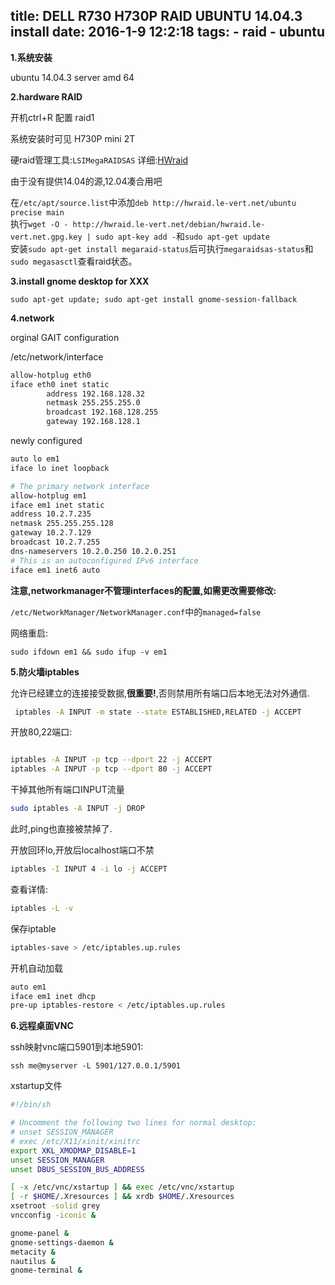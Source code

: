 title: DELL R730 H730P RAID UBUNTU 14.04.3 install
date: 2016-1-9 12:2:18
tags: 
    - raid
    - ubuntu
---

**1.系统安装**

ubuntu 14.04.3 server amd 64

**2.hardware RAID**

开机ctrl+R 配置 raid1

系统安装时可见 H730P mini 2T

硬raid管理工具:``LSIMegaRAIDSAS``
详细:[HWraid](http://hwraid.le-vert.net/wiki/LSIMegaRAIDSAS)

由于没有提供14.04的源,12.04凑合用吧

在``/etc/apt/source.list``中添加``deb http://hwraid.le-vert.net/ubuntu precise main``
<br>
执行``wget -O - http://hwraid.le-vert.net/debian/hwraid.le-vert.net.gpg.key | sudo apt-key add -``和``sudo apt-get update``
<br>
安装``sudo apt-get install megaraid-status``后可执行``megaraidsas-status``和``sudo megasasctl``查看raid状态。

**3.install gnome desktop for XXX**

``sudo apt-get update; sudo apt-get install gnome-session-fallback``

<!--more-->

**4.network**

orginal GAIT configuration

/etc/network/interface
```bash
allow-hotplug eth0
iface eth0 inet static
        address 192.168.128.32
        netmask 255.255.255.0
        broadcast 192.168.128.255
        gateway 192.168.128.1
```

newly configured

```bash
auto lo em1
iface lo inet loopback

# The primary network interface
allow-hotplug em1
iface em1 inet static
address 10.2.7.235
netmask 255.255.255.128
gateway 10.2.7.129
broadcast 10.2.7.255
dns-nameservers 10.2.0.250 10.2.0.251
# This is an autoconfigured IPv6 interface
iface em1 inet6 auto

```
**注意,networkmanager不管理interfaces的配置,如需更改需要修改:**

``/etc/NetworkManager/NetworkManager.conf``中的``managed=false``

网络重启:

``sudo ifdown em1 && sudo ifup -v em1``

**5.防火墙iptables**

允许已经建立的连接接受数据,**很重要!**,否则禁用所有端口后本地无法对外通信.

```bash
 iptables -A INPUT -m state --state ESTABLISHED,RELATED -j ACCEPT
```

开放80,22端口:

```bash

iptables -A INPUT -p tcp --dport 22 -j ACCEPT
iptables -A INPUT -p tcp --dport 80 -j ACCEPT

```

干掉其他所有端口INPUT流量

```bash
sudo iptables -A INPUT -j DROP
```
此时,ping也直接被禁掉了.

开放回环lo,开放后localhost端口不禁

```bash
iptables -I INPUT 4 -i lo -j ACCEPT
```

查看详情:

```bash
iptables -L -v
```

保存iptable

```bash
iptables-save > /etc/iptables.up.rules
```

开机自动加载

```bash
auto em1
iface em1 inet dhcp
pre-up iptables-restore < /etc/iptables.up.rules
```

**6.远程桌面VNC**

ssh映射vnc端口5901到本地5901:

``ssh me@myserver -L 5901/127.0.0.1/5901``

xstartup文件

```bash
#!/bin/sh

# Uncomment the following two lines for normal desktop:
# unset SESSION_MANAGER
# exec /etc/X11/xinit/xinitrc
export XKL_XMODMAP_DISABLE=1
unset SESSION_MANAGER
unset DBUS_SESSION_BUS_ADDRESS

[ -x /etc/vnc/xstartup ] && exec /etc/vnc/xstartup
[ -r $HOME/.Xresources ] && xrdb $HOME/.Xresources
xsetroot -solid grey
vncconfig -iconic &

gnome-panel &
gnome-settings-daemon &
metacity &
nautilus &
gnome-terminal &

```


